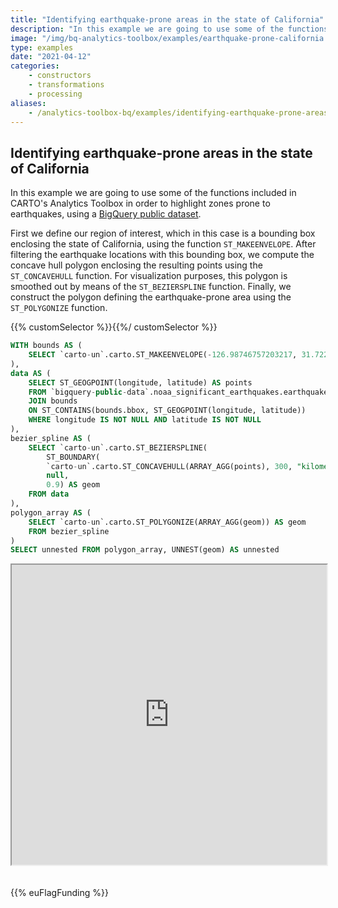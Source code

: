 ```yaml
---
title: "Identifying earthquake-prone areas in the state of California"
description: "In this example we are going to use some of the functions included in CARTO's Analytics Toolbox in order to highlight zones prone to earthquakes, using a  BigQuery public dataset."
image: "/img/bq-analytics-toolbox/examples/earthquake-prone-california.png"
type: examples
date: "2021-04-12"
categories:
    - constructors
    - transformations
    - processing
aliases:
    - /analytics-toolbox-bq/examples/identifying-earthquake-prone-areas-in-the-state-of-california/
---
```

## Identifying earthquake-prone areas in the state of California

In this example we are going to use some of the functions included in CARTO's Analytics Toolbox in order to highlight zones prone to earthquakes, using a [BigQuery public dataset](https://console.cloud.google.com/marketplace/product/noaa-public/noaa-earthquakes).

First we define our region of interest, which in this case is a bounding box enclosing the state of California, using the function `ST_MAKEENVELOPE`. After filtering the earthquake locations with this bounding box, we compute the concave hull polygon enclosing the resulting points using the `ST_CONCAVEHULL` function. For visualization purposes, this polygon is smoothed out by means of the `ST_BEZIERSPLINE` function. Finally, we construct the polygon defining the earthquake-prone area using the `ST_POLYGONIZE` function.

{{% customSelector %}}𝅺{{%/ customSelector %}}
```sql
WITH bounds AS (
    SELECT `carto-un`.carto.ST_MAKEENVELOPE(-126.98746757203217, 31.72298737861544, -118.1856191911019, 40.871240645013735) AS bbox
),
data AS (
    SELECT ST_GEOGPOINT(longitude, latitude) AS points
    FROM `bigquery-public-data`.noaa_significant_earthquakes.earthquakes
    JOIN bounds
    ON ST_CONTAINS(bounds.bbox, ST_GEOGPOINT(longitude, latitude))
    WHERE longitude IS NOT NULL AND latitude IS NOT NULL
),
bezier_spline AS (
    SELECT `carto-un`.carto.ST_BEZIERSPLINE(
        ST_BOUNDARY(
        `carto-un`.carto.ST_CONCAVEHULL(ARRAY_AGG(points), 300, "kilometres")),
        null,
        0.9) AS geom
    FROM data
),
polygon_array AS (
    SELECT `carto-un`.carto.ST_POLYGONIZE(ARRAY_AGG(geom)) AS geom
    FROM bezier_spline
)
SELECT unnested FROM polygon_array, UNNEST(geom) AS unnested
```

<iframe height=480px width=100% style='margin-bottom:20px' src="https://team.carto.com/u/agraciano/builder/3e6b32e2-0049-42b9-ba20-d26342f4d14d/layers#/" title="Earthquake-prone area in the state of California"></iframe>

{{% euFlagFunding %}}
